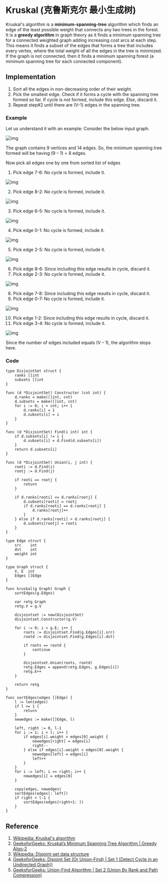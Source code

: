 # Kruskal (克鲁斯克尔 最小生成树)

Kruskal's algorithm is a **minimum-spanning-tree** algorithm which finds an edge of the least possible weight that connects any two trees in the forest. It is a **greedy algorithm** in graph theory as it finds a minimum spanning tree for a connected weighted graph adding increasing cost arcs at each step. This means it finds a subset of the edges that forms a tree that includes every vertex, where the total weight of all the edges in the tree is minimized. If the graph is not connected, then it finds a minimum spanning forest (a minimum spanning tree for each connected component).

## Implementation

1. Sort all the edges in non-decreasing order of their weight.
2. Pick the smallest edge. Check if it forms a cycle with the spanning tree formed so far. If cycle is not formed, include this edge. Else, discard it.
3. Repeat step#2 until there are (V-1) edges in the spanning tree.

### Example

Let us understand it with an example: Consider the below input graph.

![img](images/kruskal/1.jpg)

The graph contains 9 vertices and 14 edges. So, the minimum spanning tree formed will be having (9 – 1) = 8 edges.

Now pick all edges one by one from sorted list of edges

1. Pick edge 7-6: No cycle is formed, include it.

![img](images/kruskal/2.jpg)

2. Pick edge 8-2: No cycle is formed, include it.

![img](images/kruskal/3.jpg)

3. Pick edge 6-5: No cycle is formed, include it.

![img](images/kruskal/4.jpg)

4. Pick edge 0-1: No cycle is formed, include it.

![img](images/kruskal/5.jpg)

5. Pick edge 2-5: No cycle is formed, include it.

![img](images/kruskal/6.jpg)

6. Pick edge 8-6: Since including this edge results in cycle, discard it.
7. Pick edge 2-3: No cycle is formed, include it.

![img](images/kruskal/7.jpg)

8. Pick edge 7-8: Since including this edge results in cycle, discard it.
9. Pick edge 0-7: No cycle is formed, include it.

![img](images/kruskal/8.jpg)

10. Pick edge 1-2: Since including this edge results in cycle, discard it.
11. Pick edge 3-4: No cycle is formed, include it.

![img](images/kruskal/9.jpg)

Since the number of edges included equals (V – 1), the algorithm stops here.

### Code

```
type DisjointSet struct {
	ranks []int
	subsets []int
}

func (d *DisjointSet) Constructor (cnt int) {
	d.ranks = make([]int, cnt)
	d.subsets = make([]int, cnt)
	for i := 0; i < cnt; i++ {
		d.ranks[i] = 1
		d.subsets[i] = i
	}
}

func (d *DisjointSet) Find(i int) int {
	if d.subsets[i] != i {
		d.subsets[i] = d.Find(d.subsets[i])
	}
	return d.subsets[i]
}

func (d *DisjointSet) Union(i, j int) {
	rooti := d.Find(i)
	rootj := d.Find(j)

	if rooti == rootj {
		return
	}

	if d.ranks[rooti] <= d.ranks[rootj] {
		d.subsets[rooti] = rootj
		if d.ranks[rooti] == d.ranks[rootj] {
			d.ranks[rootj]++
		}
	} else if d.ranks[rooti] > d.ranks[rootj] {
		d.subsets[rootj] = rooti
	}
}

type Edge struct {
	src    int
	dst    int
	weight int
}

type Graph struct {
	V, E  int
	Edges []Edge
}

func kruskal(g Graph) Graph {
	sortEdges(g.Edges)

	var retg Graph
	retg.V = g.V
	
	disjointset := new(DisjointSet)
	disjointset.Constructor(g.V)
	
	for i := 0; i < g.E; i++ {
		roots := disjointset.Find(g.Edges[i].src)
		rootd := disjointset.Find(g.Edges[i].dst)

		if roots == rootd {
			continue
		}

		disjointset.Union(roots, rootd)
		retg.Edges = append(retg.Edges, g.Edges[i])
		retg.E++
	}

	return retg
}

func sortEdges(edges []Edge) {
	l := len(edges)
	if l <= 1 {
		return
	}
	newedges := make([]Edge, l)

	left, right := 0, l-1
	for i := 1; i < l; i++ {
		if edges[i].weight > edges[0].weight {
			newedges[right] = edges[i]
			right--
		} else if edges[i].weight < edges[0].weight {
			newedges[left] = edges[i]
			left++
		}
	}
	for i := left; i <= right; i++ {
		newedges[i] = edges[0]
	}

	copy(edges, newedges)
	sortEdges(edges[: left])
	if right < l-1 {
		sortEdges(edges[right+1: ])
	}
}
```

## Reference

1. [Wikipedia: Kruskal's algorithm](https://en.wikipedia.org/wiki/Kruskal%27s_algorithm)
1. [GeeksforGeeks: Kruskal’s Minimum Spanning Tree Algorithm | Greedy Algo-2](https://www.geeksforgeeks.org/kruskals-minimum-spanning-tree-algorithm-greedy-algo-2/)
1. [Wikipedia: Disjoint-set data structure](https://en.wikipedia.org/wiki/Disjoint-set_data_structure#Time_complexity)
1. [GeeksforGeeks: Disjoint Set (Or Union-Find) | Set 1 (Detect Cycle in an Undirected Graph))](https://www.geeksforgeeks.org/union-find/)
1. [GeeksforGeeks: Union-Find Algorithm | Set 2 (Union By Rank and Path Compression)](https://www.geeksforgeeks.org/union-find-algorithm-set-2-union-by-rank/)